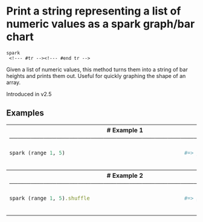 # Print a string representing a list of numeric values as a spark graph/bar chart

```
spark 
 <!--- #tr --><!--- #end tr -->
```


Given a list of numeric values, this method turns them into a string of bar heights and prints them out. Useful for quickly graphing the shape of an array.

Introduced in v2.5

## Examples

<table class="examples">
<tr>
<th colspan="2" class="even head"># Example 1 ──────────────────────────────────────────────────────</th>
</tr>
<tr>
<td class="even">

```ruby
spark (range 1, 5)   



```

</td>
<td class="even">

<!--- #tr -->
```ruby
#=> ▁▃▅█



```
<!--- #end tr -->

</td>
</tr>
<tr>
<th colspan="2" class="odd head"># Example 2 ──────────────────────────────────────────────────────</th>
</tr>
<tr>
<td class="odd">

```ruby
spark (range 1, 5).shuffle



```

</td>
<td class="odd">

<!--- #tr -->
```ruby
#=> ▃█▅▁



```
<!--- #end tr -->

</td>
</tr>
</table>


